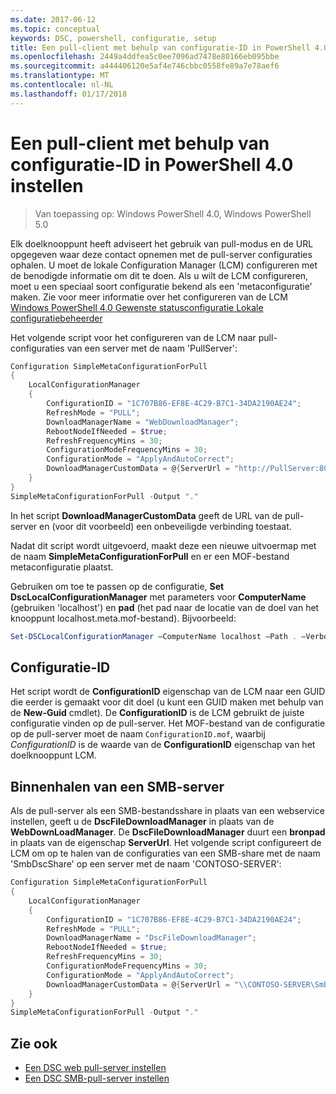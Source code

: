 ```yaml
---
ms.date: 2017-06-12
ms.topic: conceptual
keywords: DSC, powershell, configuratie, setup
title: Een pull-client met behulp van configuratie-ID in PowerShell 4.0 instellen
ms.openlocfilehash: 2449a4ddfea5c0ee7096ad7478e80166eb095bbe
ms.sourcegitcommit: a444406120e5af4e746cbbc0558fe89a7e78aef6
ms.translationtype: MT
ms.contentlocale: nl-NL
ms.lasthandoff: 01/17/2018
---
```

# <a name="setting-up-a-pull-client-using-configuration-id-in-powershell-40"></a>Een pull-client met behulp van configuratie-ID in PowerShell 4.0 instellen

>Van toepassing op: Windows PowerShell 4.0, Windows PowerShell 5.0

Elk doelknooppunt heeft adviseert het gebruik van pull-modus en de URL opgegeven waar deze contact opnemen met de pull-server configuraties ophalen. U moet de lokale Configuration Manager (LCM) configureren met de benodigde informatie om dit te doen. Als u wilt de LCM configureren, moet u een speciaal soort configuratie bekend als een 'metaconfiguratie' maken. Zie voor meer informatie over het configureren van de LCM [Windows PowerShell 4.0 Gewenste statusconfiguratie Lokale configuratiebeheerder](metaConfig4.md)

Het volgende script voor het configureren van de LCM naar pull-configuraties van een server met de naam 'PullServer':

```powershell
Configuration SimpleMetaConfigurationForPull 
{ 
    LocalConfigurationManager 
    { 
        ConfigurationID = "1C707B86-EF8E-4C29-B7C1-34DA2190AE24";
        RefreshMode = "PULL";
        DownloadManagerName = "WebDownloadManager";
        RebootNodeIfNeeded = $true;
        RefreshFrequencyMins = 30;
        ConfigurationModeFrequencyMins = 30; 
        ConfigurationMode = "ApplyAndAutoCorrect";
        DownloadManagerCustomData = @{ServerUrl = "http://PullServer:8080/PSDSCPullServer/PSDSCPullServer.svc"; AllowUnsecureConnection = “TRUE”}
    } 
} 
SimpleMetaConfigurationForPull -Output "."
```

In het script **DownloadManagerCustomData** geeft de URL van de pull-server en (voor dit voorbeeld) een onbeveiligde verbinding toestaat. 

Nadat dit script wordt uitgevoerd, maakt deze een nieuwe uitvoermap met de naam **SimpleMetaConfigurationForPull** en er een MOF-bestand metaconfiguratie plaatst.

Gebruiken om toe te passen op de configuratie, **Set DscLocalConfigurationManager** met parameters voor **ComputerName** (gebruiken 'localhost') en **pad** (het pad naar de locatie van de doel van het knooppunt localhost.meta.mof-bestand). Bijvoorbeeld: 
```powershell
Set-DSCLocalConfigurationManager –ComputerName localhost –Path . –Verbose.
```

## <a name="configuration-id"></a>Configuratie-ID
Het script wordt de **ConfigurationID** eigenschap van de LCM naar een GUID die eerder is gemaakt voor dit doel (u kunt een GUID maken met behulp van de **New-Guid** cmdlet). De **ConfigurationID** is de LCM gebruikt de juiste configuratie vinden op de pull-server. Het MOF-bestand van de configuratie op de pull-server moet de naam `ConfigurationID.mof`, waarbij *ConfigurationID* is de waarde van de **ConfigurationID** eigenschap van het doelknooppunt LCM.

## <a name="pulling-from-an-smb-server"></a>Binnenhalen van een SMB-server

Als de pull-server als een SMB-bestandsshare in plaats van een webservice instellen, geeft u de **DscFileDownloadManager** in plaats van de **WebDownLoadManager**.
De **DscFileDownloadManager** duurt een **bronpad** in plaats van de eigenschap **ServerUrl**. Het volgende script configureert de LCM om op te halen van de configuraties van een SMB-share met de naam 'SmbDscShare' op een server met de naam 'CONTOSO-SERVER':

```powershell
Configuration SimpleMetaConfigurationForPull 
{ 
    LocalConfigurationManager 
    { 
        ConfigurationID = "1C707B86-EF8E-4C29-B7C1-34DA2190AE24";
        RefreshMode = "PULL";
        DownloadManagerName = "DscFileDownloadManager";
        RebootNodeIfNeeded = $true;
        RefreshFrequencyMins = 30;
        ConfigurationModeFrequencyMins = 30; 
        ConfigurationMode = "ApplyAndAutoCorrect";
        DownloadManagerCustomData = @{ServerUrl = "\\CONTOSO-SERVER\SmbDscShare"}
    } 
} 
SimpleMetaConfigurationForPull -Output "."
```

## <a name="see-also"></a>Zie ook

- [Een DSC web pull-server instellen](pullServer.md)
- [Een DSC SMB-pull-server instellen](pullServerSMB.md)

